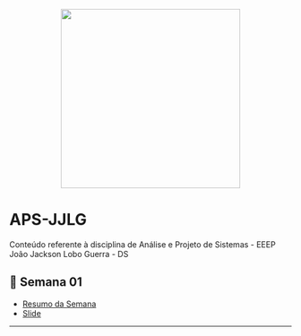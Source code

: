 

<p align = "center">
<img src="#" widt="350px" height="320px">
</p>

# APS-JJLG
Conteúdo referente à disciplina de Análise e Projeto de Sistemas - EEEP João Jackson Lobo Guerra  - DS

## :snake: Semana 01

 * [Resumo da Semana ](https://github.com/Evaldo-comp/APS-JJLG/blob/main/SEM01/RESUMO-APS-SEM1-FEV.pdf)
 * [Slide ](https://github.com/Evaldo-comp/APS-JJLG/blob/main/SEM01/Slide-SEM01-FEV.pdf)
 
 
 ***






